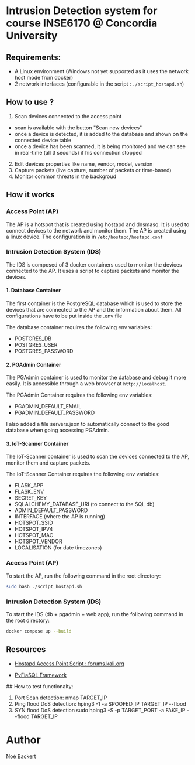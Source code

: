 # Intrusion Detection system for course INSE6170 @ Concordia University

## Requirements:
- A Linux environment (Windows not yet supported as it uses the network host mode from docker)
- 2 network interfaces (configurable in the script : `./script_hostapd.sh`)


## How to use ?
1. Scan devices connected to the access point
- scan is available with the button "Scan new devices"
- once a device is detected, it is added to the database and shown on the connected device table
- once a device has been scanned, it is being monitored and we can see in real-time (all 3 seconds) if his connection stopped 
2. Edit devices properties like name, vendor, model, version
3. Capture packets (live capture, number of packets or time-based)
4. Monitor common threats in the backgroud

## How it works

### Access Point (AP)
The AP is a hotspot that is created using hostapd and dnsmasq. It is used to connect devices to the network and monitor them. 
The AP is created using a linux device. 
The configuration is in `/etc/hostapd/hostapd.conf` 

### Intrusion Detection System (IDS)
The IDS is composed of 3 docker containers used to monitor the devices connected to the AP. It uses a script to capture packets and monitor the devices. 

#### 1. Database Container
The first container is the PostgreSQL database which is used to store the devices that are connected to the AP and the information about them.
All configurations have to be put inside the .env file

The database container requires the following env variables:
- POSTGRES_DB
- POSTGRES_USER
- POSTGRES_PASSWORD

#### 2. PGAdmin Container
The PGAdmin container is used to monitor the database and debug it more easily. It is accessible through a web browser at `http://localhost`.

The PGAdmin Container requires the following env variables:
- PGADMIN_DEFAULT_EMAIL
- PGADMIN_DEFAULT_PASSWORD

I also added a file servers.json to automatically connect to the good database when going accessing PGAdmin.

#### 3. IoT-Scanner Container
The IoT-Scanner container is used to scan the devices connected to the AP, monitor them and capture packets.

The IoT-Scanner Container requires the following env variables:
- FLASK_APP
- FLASK_ENV
- SECRET_KEY
- SQLALCHEMY_DATABASE_URI (to connect to the SQL db)
- ADMIN_DEFAULT_PASSWORD
- INTERFACE (where the AP is running)
- HOTSPOT_SSID
- HOTSPOT_IPV4
- HOTSPOT_MAC
- HOTSPOT_VENDOR
- LOCALISATION (for date timezones)



### Access Point (AP)
To start the AP, run the following command in the root directory:

```sh
sudo bash ./script_hostapd.sh
```

### Intrusion Detection System (IDS)
To start the IDS (db + pgadmin + web app), run the following command in the root directory:

```sh
docker compose up --build
```

## Resources
- [Hostapd Access Point Script : forums.kali.org](https://forums.kali.org/archived/showthread.php?154696-Setting-up-Kali-as-a-Router-Wireless-Access-Point)

- [PyFlaSQL Framework](https://github.com/noebackert/PyFlaSQL-Framework)

## How to test functionalty:

1. Port Scan detection:
    nmap TARGET_IP 
2. Ping flood DoS detection:
    hping3 -1 -a SPOOFED_IP TARGET_IP --flood
3. SYN flood DoS detection
    sudo hping3 -S -p TARGET_PORT -a FAKE_IP --flood TARGET_IP


# Author
[Noé Backert](mailto:noe.backert@gmail.com)